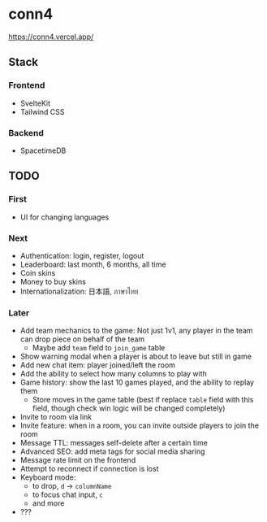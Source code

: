 # conn4

<https://conn4.vercel.app/>

## Stack

### Frontend

- SvelteKit
- Tailwind CSS

### Backend

- SpacetimeDB

## TODO

### First

- UI for changing languages

### Next

- Authentication: login, register, logout
- Leaderboard: last month, 6 months, all time
- Coin skins
- Money to buy skins
- Internationalization: 日本語, ภาษาไทย

### Later

- Add team mechanics to the game: Not just 1v1, any player in the team can drop piece on behalf of the team
  - Maybe add `team` field to `join_game` table
- Show warning modal when a player is about to leave but still in game
- Add new chat item: player joined/left the room
- Add the ability to select how many columns to play with
- Game history: show the last 10 games played, and the ability to replay them
  - Store moves in the game table (best if replace `table` field with this field, though check win logic will be changed completely)
- Invite to room via link
- Invite feature: when in a room, you can invite outside players to join the room
- Message TTL: messages self-delete after a certain time
- Advanced SEO: add meta tags for social media sharing
- Message rate limit on the frontend
- Attempt to reconnect if connection is lost
- Keyboard mode:
  - to drop, `d` -> `columnName`
  - to focus chat input, `c`
  - and more
- ???
